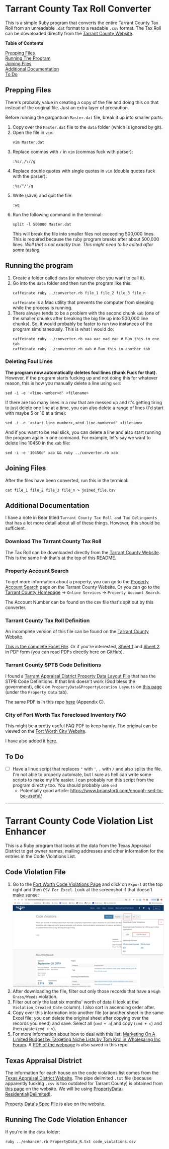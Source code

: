 # Tarrant County Tax Roll Converter

This is a simple Ruby program that converts the entire Tarrant County Tax Roll
from an unreadable `.dat` format to a readable `.csv` format. The Tax Roll can be
downloaded directly from the [Tarrant County
Website](http://access.tarrantcounty.com/en/tax/property-tax/tarrant-county-tax-roll.html).

**Table of Contents**

[Prepping Files](#prepping-files)\
[Running The Program](#running-the-program)\
[Joining Files](#joining-files)\
[Additional Documentation](#additional-documentation)\
[To Do](#to-do)

## Prepping Files
There's probably value in creating a copy of the file and doing this on that
instead of the original file. Just an extra layer of precaution.

Before running the gargantuan `Master.dat` file, break it up into smaller parts:

1. Copy over the `Master.dat` file to the `data` folder (which is ignored by
   git).
2. Open the file in `vim`:
   ```shell
   vim Master.dat
   ```
3. Replace commas with `/` in `vim` (commas fuck with parser):
   ```shell
   :%s/,/\//g
   ```
4. Replace double quotes with single quotes in `vim` (double quotes fuck with
   the parser):
   ```shell
   :%s/"/'/g
   ```
5. Write (save) and quit the file:
   ```shell
   :wq
   ```
6. Run the following command in the terminal:
   ```shell
   split -l 500000 Master.dat
   ```
   This will break the file into smaller files not exceeding 500,000 lines. This is required because the ruby program breaks after about 500,000 lines. *Well that's not exactly true. This might need to be edited after some testing.*

## Running the program

1. Create a folder called `data` (or whatever else you want to call it).
2. Go into the `data` folder and then run the program like this:
   ```shell
   caffeinate ruby ../converter.rb file_1 file_2 file_3 file_n
   ```
   `caffeinate` is a Mac utility that prevents the computer from sleeping while the process is running.
3. There always tends to be a problem with the second chunk `xab` (one of the smaller chunks after breaking the big file up into 500,000 line   chunks). So, it would probably be faster to run two instances of the program simultaneously. This is what I would do:
   ```shell
   caffeinate ruby ../converter.rb xaa xac xad xae # Run this in one tab
   caffeinate ruby ../converter.rb xab # Run this in another tab
   ```

### Deleting Foul Lines

**The program now automatically deletes foul lines (thank Fuck for that).**
However, if the program starts fucking up and not doing this for
whatever reason, this is how you manually delete a line using `sed`:

```shell
sed -i -e '<line-number>d' <filename>
```

If there are too many lines in a row that are messed up and it's getting tiring to
just delete one line at a time, you can also delete a range of lines (I'd start
with maybe 5 or 10 at a time):
```shell
sed -i -e '<start-line-number>,<end-line-number>d' <filename>
```

And if you want to be real slick, you can delete a line and also start running
the program again in one command. For example, let's say we want to delete line
10450 in the `xab` file:
```shell
sed -i -e '10450d' xab && ruby ../converter.rb xab
```

## Joining Files

After the files have been converted, run this in the terminal:
```
cat file_1 file_2 file_3 file_n > joined_file.csv
```

## Additional Documentation

I have a note in Bear titled `Tarrant County Tax Roll and Tax Delinquents` that has a lot more detail about all of these things. However, this should be sufficient.

### Download The Tarrant County Tax Roll
The Tax Roll can be
downloaded directly from the [Tarrant County
Website](http://access.tarrantcounty.com/en/tax/property-tax/tarrant-county-tax-roll.html). This is the same link that's at the top of this README.

### Property Account Search
To get more information about a property, you can go to the [Property Account Search](https://taxonline.tarrantcounty.com/taxweb/accountsearch.asp) page on the Tarrant County Website. Or you can go to the [Tarrant County Homepage](http://www.tarrantcounty.com/en.html) -> `Online Services` -> `Property Account Search`.

The Account Number can be found on the csv file that's spit out by this converter.

### Tarrant County Tax Roll Definition
An incomplete version of this file can be found on the [Tarrant County Website](http://www.tarrantcounty.com/content/dam/main/tax/Tarrant%20Tax%20Roll%20Record%20Definition%20Layout.pdf).

[This is the complete Excel File](https://github.com/ashwinvidiyala/tarrant_county_tax_roll_converter/blob/master/readme_attachments/Tarrant%20County%20Tax%20Roll%20Definition/Tarrant%20Tax%20Roll%20Record%20Definition%20Layout%20(Original%20Excel%20File).xls). Or if you're interested, [Sheet 1](https://github.com/ashwinvidiyala/tarrant_county_tax_roll_converter/blob/master/readme_attachments/Tarrant%20County%20Tax%20Roll%20Definition/Tarrant%20Tax%20Roll%20Record%20Definitions%20(Sheet%201%20of%20original%20Excel%20file).pdf) and [Sheet 2](https://github.com/ashwinvidiyala/tarrant_county_tax_roll_converter/blob/master/readme_attachments/Tarrant%20County%20Tax%20Roll%20Definition/Tarrant%20Tax%20Roll%20SPTB%20Codes%20(Sheet%202%20of%20original%20Excel%20file).pdf) in PDF form (you can read PDFs directly here on GitHub).

### Tarrant County SPTB Code Definitions
I found a [Tarrant Appraisal District Property Data Layout File](http://www.tad.org/wp-contentpdf/templates/PropertyData&PropertyLocationLayouts.pdf) that has the STPB Code Definitions. If that link doesn't work (God bless the government), click on `PropertyData&PropertyLocation Layouts` on [this page](https://www.tad.org/data-download/) (under the `Property Data` tab).

The same PDF is in this repo [here](https://github.com/ashwinvidiyala/tarrant_county_tax_roll_converter/blob/master/readme_attachments/Tarrant%20Appraisal%20District%20Property%20Data%20Definition.pdf) (Appendix C).

### City of Fort Worth Tax Foreclosed Inventory FAQ
This might be a pretty useful FAQ PDF to keep handy. The original can be viewed on the [Fort Worth City Website](http://fortworthtexas.gov/propertymanagement/tax-foreclosed-FAQ.pdf).

I have also added it [here](https://github.com/ashwinvidiyala/tarrant_county_tax_roll_converter/blob/master/readme_attachments/City%20of%20Fort%20Worth%20Tax%20Foreclosed%20Property%20Inventory%20FAQ.pdf).

## To Do
- [ ] Have a linux script that replaces `"` with `'`, `,` with `/` and also
  splits the file. I'm not able to properly automate, but I sure as hell can
write some scripts to make my life easier. I can probably run this script from
the program directly too. You should probably use `sed`
  - Potentially good article: https://www.brianstorti.com/enough-sed-to-be-useful/

---

# Tarrant County Code Violation List Enhancer

This is a Ruby program that looks at the data from the Texas Appraisal District
to get owner names, mailing addresses and other information for the entries in
the Code Violations List.

## Code Violation File
1. Go to the [Fort Worth Code Violations
Page](https://data.fortworthtexas.gov/Property-Data/Code-Violations/spnu-bq4u)
and click on `Export` at the top right and then `CSV For Excel`. Look at the
screenshot if that doesn't make sense:
![](https://github.com/ashwinvidiyala/wholesaling_tools/blob/master/readme_attachments/Fort%20Worth%20Code%20Violations%20Screenshot.jpg)
2. After downloading the file, filter out only those records that have a `High Grass/Weeds` violation.
3. Filter out only the last six months' worth of data (I look at the
   `Violation_Created_Date` column). I also sort in ascending order after.
4. Copy over this information into another file (or another sheet in the same Excel
   file; you can delete the original sheet after copying over the records you
   need) and save. Select all (`cmd + a`) and copy (`cmd + c`) and then paste
   (`cmd + v`).
5. For more information about how to deal with this list: [Marketing On A
   Limited Budget by Targeting Niche Lists by Tom Krol in Wholesaling Inc
   Forum](http://myrhinotribe.com/members/index.php?threads/marketing-marketing-on-a-limited-budget-by-tom-krol-wednesday-august-7-2019.5888/#post-31912).
A [PDF of the webpage](https://github.com/ashwinvidiyala/wholesaling_tools/blob/master/readme_attachments/Marketing%20On%20A%20Limited%20Budget%20by%20Targeting%20Niche%20Lists%20by%20Tom%20Krol%20in%20Wholesaling%20Inc%20Forum.pdf) is also saved in this repo.

## Texas Appraisal District
The information for each house on the code violations list comes from the [Texas
Appraisal District Website](https://www.tad.org). The pipe delimited `.txt` file
(because apparently fucking `.csv` is too outdated for Tarrant County) is
obtained from [this page](https://www.tad.org/data-download/) on the website. We
will be using [PropertyData-Residential(Delimited)](http://www.tad.org/Data_files/Download_files/PropertyData_R(Delimited).ZIP).

[Property Data's Spec
File](https://www.tad.org/wp-contentpdf/templates/PropertyData&PropertyLocationLayouts.pdf) is also on the website.

## Running The Code Violation Enhancer
If you're in the `data` folder:
```shell
ruby ../enhancer.rb PropertyData_R.txt code_violations.csv
